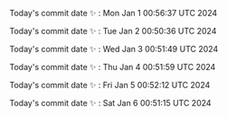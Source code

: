 Today's commit date ✨ : Mon Jan 1 00:56:37 UTC 2024 

Today's commit date ✨ : Tue Jan 2 00:50:36 UTC 2024 

Today's commit date ✨ : Wed Jan 3 00:51:49 UTC 2024 

Today's commit date ✨ : Thu Jan 4 00:51:59 UTC 2024 

Today's commit date ✨ : Fri Jan 5 00:52:12 UTC 2024 

Today's commit date ✨ : Sat Jan 6 00:51:15 UTC 2024 

